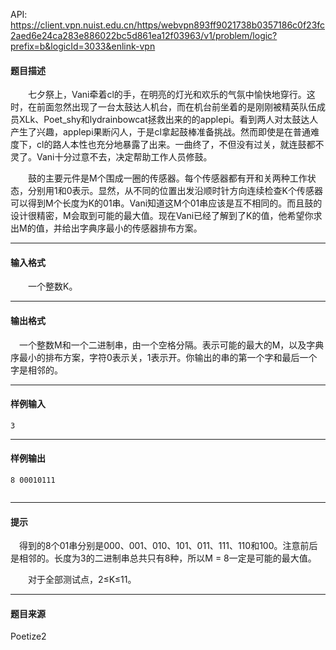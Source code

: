 API: https://client.vpn.nuist.edu.cn/https/webvpn893ff9021738b0357186c0f23fc2aed6e24ca283e886022bc5d861ea12f03963/v1/problem/logic?prefix=b&logicId=3033&enlink-vpn

#### 题目描述

　　七夕祭上，Vani牵着cl的手，在明亮的灯光和欢乐的气氛中愉快地穿行。这时，在前面忽然出现了一台太鼓达人机台，而在机台前坐着的是刚刚被精英队伍成员XLk、Poet\_shy和lydrainbowcat拯救出来的的applepi。看到两人对太鼓达人产生了兴趣，applepi果断闪人，于是cl拿起鼓棒准备挑战。然而即使是在普通难度下，cl的路人本性也充分地暴露了出来。一曲终了，不但没有过关，就连鼓都不灵了。Vani十分过意不去，决定帮助工作人员修鼓。

　　鼓的主要元件是M个围成一圈的传感器。每个传感器都有开和关两种工作状态，分别用1和0表示。显然，从不同的位置出发沿顺时针方向连续检查K个传感器可以得到M个长度为K的01串。Vani知道这M个01串应该是互不相同的。而且鼓的设计很精密，M会取到可能的最大值。现在Vani已经了解到了K的值，他希望你求出M的值，并给出字典序最小的传感器排布方案。

---

#### 输入格式

　　一个整数K。

---

#### 输出格式

　一个整数M和一个二进制串，由一个空格分隔。表示可能的最大的M，以及字典序最小的排布方案，字符0表示关，1表示开。你输出的串的第一个字和最后一个字是相邻的。

---

#### 样例输入
```
3

```

---

#### 样例输出
```
8 00010111


```

---

#### 提示

　得到的8个01串分别是000、001、010、101、011、111、110和100。注意前后是相邻的。长度为3的二进制串总共只有8种，所以M = 8一定是可能的最大值。

　　对于全部测试点，2≤K≤11。

---

#### 题目来源

Poetize2